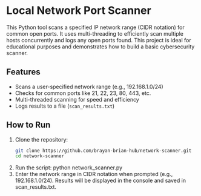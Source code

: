 # Local Network Port Scanner

This Python tool scans a specified IP network range (CIDR notation) for common open ports. It uses multi-threading to efficiently scan multiple hosts concurrently and logs any open ports found. This project is ideal for educational purposes and demonstrates how to build a basic cybersecurity scanner.

## Features

- Scans a user-specified network range (e.g., 192.168.1.0/24)
- Checks for common ports like 21, 22, 23, 80, 443, etc.
- Multi-threaded scanning for speed and efficiency
- Logs results to a file (`scan_results.txt`)

## How to Run

1. Clone the repository:
   ```bash
   git clone https://github.com/brayan-brian-hub/network-scanner.git
   cd network-scanner

2. Run the script:
    python network_scanner.py
3. Enter the network range in CIDR notation when prompted (e.g., 192.168.1.0/24).
   Results will be displayed in the console and saved in scan_results.txt.

